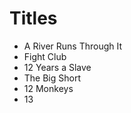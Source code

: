 # Titles

- A River Runs Through It
- Fight Club
- 12 Years a Slave
- The Big Short
- 12 Monkeys
- 13
